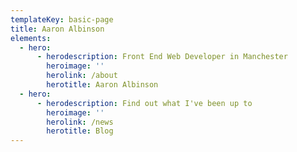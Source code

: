 ```yaml
---
templateKey: basic-page
title: Aaron Albinson
elements:
  - hero:
      - herodescription: Front End Web Developer in Manchester
        heroimage: ''
        herolink: /about
        herotitle: Aaron Albinson
  - hero:
      - herodescription: Find out what I've been up to
        heroimage: ''
        herolink: /news
        herotitle: Blog
---
```


